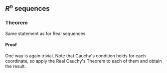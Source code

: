 
## $R^n$ sequences
### Theorem
Same statement as for Real sequences.
#### Proof
One way is again trivial.
Note that Cauchy's condition holds for each coordinate, so apply the Real Cauchy's Theorem to each of them and obtain the result.